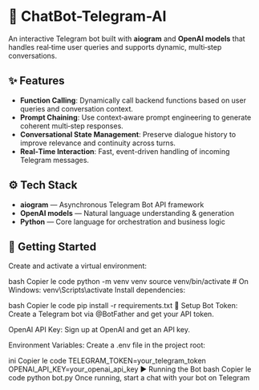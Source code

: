 # 🤖 ChatBot-Telegram-AI

An interactive Telegram bot built with **aiogram** and **OpenAI models** that handles real‑time user queries and supports dynamic, multi‑step conversations.

## ✨ Features
- **Function Calling**: Dynamically call backend functions based on user queries and conversation context.
- **Prompt Chaining**: Use context‑aware prompt engineering to generate coherent multi‑step responses.
- **Conversational State Management**: Preserve dialogue history to improve relevance and continuity across turns.
- **Real‑Time Interaction**: Fast, event-driven handling of incoming Telegram messages.

## ⚙️ Tech Stack
- **aiogram** — Asynchronous Telegram Bot API framework
- **OpenAI models** — Natural language understanding & generation
- **Python** — Core language for orchestration and business logic

## 🚀 Getting Started

Create and activate a virtual environment:

bash
Copier le code
python -m venv venv
source venv/bin/activate   # On Windows: venv\Scripts\activate
Install dependencies:

bash
Copier le code
pip install -r requirements.txt
🔑 Setup
Bot Token: Create a Telegram bot via @BotFather and get your API token.

OpenAI API Key: Sign up at OpenAI and get an API key.

Environment Variables: Create a .env file in the project root:

ini
Copier le code
TELEGRAM_TOKEN=your_telegram_token
OPENAI_API_KEY=your_openai_api_key
▶️ Running the Bot
bash
Copier le code
python bot.py
Once running, start a chat with your bot on Telegram
